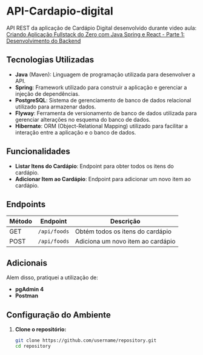 # API-Cardapio-digital
API REST da aplicação de Cardápio Digital desenvolvido durante video aula:\
[Criando Aplicação Fullstack do Zero com Java Spring e React - Parte 1: Desenvolvimento do Backend](https://www.youtube.com/watch?v=lUVureR5GqI&amp;ab_channel=FernandaKipper%7CDev_)

## Tecnologias Utilizadas

- **Java** (Maven): Linguagem de programação utilizada para desenvolver a API.
- **Spring**: Framework utilizado para construir a aplicação e gerenciar a injeção de dependências.
- **PostgreSQL**: Sistema de gerenciamento de banco de dados relacional utilizado para armazenar dados.
- **Flyway**: Ferramenta de versionamento de banco de dados utilizada para gerenciar alterações no esquema do banco de dados.
- **Hibernate**: ORM (Object-Relational Mapping) utilizado para facilitar a interação entre a aplicação e o banco de dados.

## Funcionalidades

- **Listar Itens do Cardápio**: Endpoint para obter todos os itens do cardápio.
- **Adicionar Item ao Cardápio**: Endpoint para adicionar um novo item ao cardápio.

## Endpoints

| Método | Endpoint               | Descrição                              |
|--------|------------------------|----------------------------------------|
| GET    | `/api/foods`           | Obtém todos os itens do cardápio      |
| POST   | `/api/foods`           | Adiciona um novo item ao cardápio     |

## Adicionais
Alem disso, pratiquei a utilização de:
- **pgAdmin 4**
- **Postman**

## Configuração do Ambiente

1. **Clone o repositório:**
   ```bash
   git clone https://github.com/username/repository.git
   cd repository
